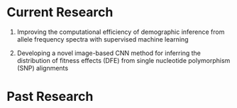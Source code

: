 Current Research
======
1. Improving the computational efficiency of demographic inference from allele frequency spectra with supervised machine learning

2. Developing a novel image-based CNN method for inferring the distribution of fitness effects (DFE) from single nucleotide polymorphism (SNP) alignments

Past Research
======
